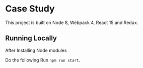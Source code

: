 Case Study
=============
This project is built on Node 8, Webpack 4, React 15 and Redux.

## Running Locally
After Installing Node modules 

Do the following
Run `npm run start`.
